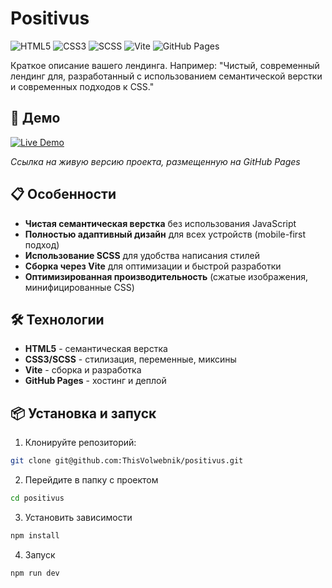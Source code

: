 # Positivus

![HTML5](https://img.shields.io/badge/HTML5-E34F26?style=for-the-badge&logo=html5&logoColor=white)
![CSS3](https://img.shields.io/badge/CSS3-1572B6?style=for-the-badge&logo=css3&logoColor=white)
![SCSS](https://img.shields.io/badge/SCSS-CC6699?style=for-the-badge&logo=sass&logoColor=white)
![Vite](https://img.shields.io/badge/Vite-646CFF?style=for-the-badge&logo=vite&logoColor=white)
![GitHub Pages](https://img.shields.io/badge/GitHub%20Pages-222222?style=for-the-badge&logo=githubpages&logoColor=white)

Краткое описание вашего лендинга. Например: "Чистый, современный лендинг для, разработанный с использованием семантической верстки и современных подходов к CSS."

## 🚀 Демо

[![Live Demo](https://img.shields.io/badge/View-Live%20Demo-green?style=for-the-badge)](https://thisvolwebnik.github.io/positivus/)

_Ссылка на живую версию проекта, размещенную на GitHub Pages_

## 📋 Особенности

- **Чистая семантическая верстка** без использования JavaScript
- **Полностью адаптивный дизайн** для всех устройств (mobile-first подход)
- **Использование SCSS** для удобства написания стилей
- **Сборка через Vite** для оптимизации и быстрой разработки
- **Оптимизированная производительность** (сжатые изображения, минифицированные CSS)

## 🛠 Технологии

- **HTML5** - семантическая верстка
- **CSS3/SCSS** - стилизация, переменные, миксины
- **Vite** - сборка и разработка
- **GitHub Pages** - хостинг и деплой

## 📦 Установка и запуск

1. Клонируйте репозиторий:

```bash
git clone git@github.com:ThisVolwebnik/positivus.git
```

2. Перейдите в папку с проектом

```bash
cd positivus
```

3. Установить зависимости

```bash
npm install
```

4. Запуск

```bash
npm run dev
```
